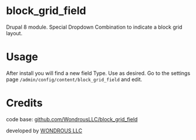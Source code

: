 # block_grid_field

Drupal 8 module. Special Dropdown Combination to indicate a block grid layout.

# Usage

After install you will find a new field Type. Use as desired.
Go to the settings page `/admin/config/content/block_grid_field` and edit.


# Credits

code base: [github.com/WondrousLLC/block_grid_field](https://github.com/WondrousLLC/block_grid_field/)

developed by [WONDROUS LLC](https://www.wearewondrous.com/)
